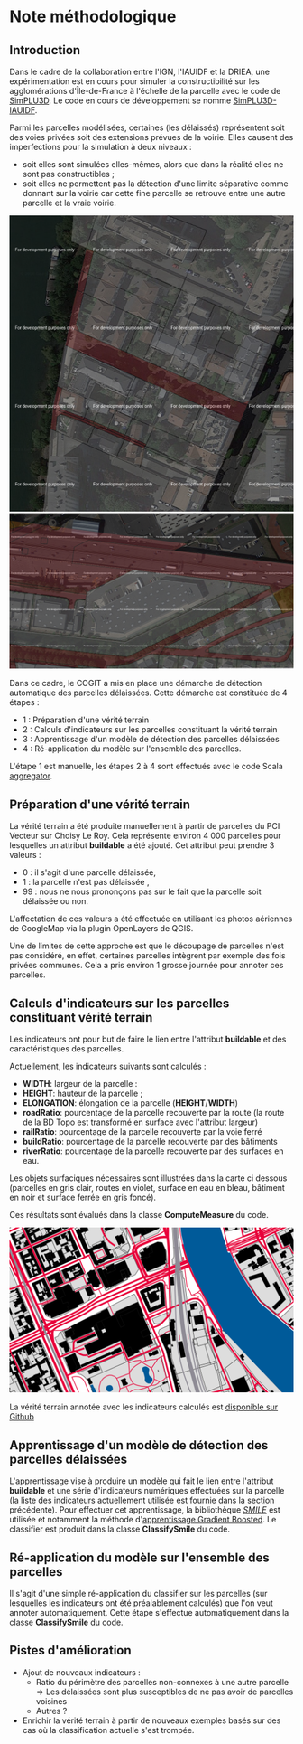# Note méthodologique

Introduction
------
Dans le cadre de la collaboration entre l'IGN, l'IAUIDF et la DRIEA, une expérimentation est en cours pour simuler la constructibilité sur les agglomérations d'Île-de-France à l'échelle de la parcelle avec le code de [SimPLU3D](https://github.com/SimPLU3D/simplu3D). Le code en cours de développement se nomme [SimPLU3D-IAUIDF](https://github.com/SimPLU3D/simplu3D-IAUIDF).

Parmi les parcelles modélisées, certaines (les délaissés) représentent soit des voies privées soit des extensions prévues de la voirie. Elles causent des imperfections pour la simulation à deux niveaux :
- soit elles sont simulées elles-mêmes, alors que dans la réalité elles ne sont pas constructibles ;
- soit elles ne permettent pas la détection d'une limite séparative comme donnant sur la voirie car cette fine parcelle se retrouve entre une autre parcelle et la vraie voirie.

![Exemple de parcelle délaissée](https://github.com/julienperret/aggregator/blob/master/doc/cas1.png)
![Exemple de parcelle délaissée](https://github.com/julienperret/aggregator/blob/master/doc/cas2.png)

Dans ce cadre, le COGIT a mis en place une démarche de détection automatique des parcelles délaissées. Cette démarche est constituée de 4 étapes :
- 1 : Préparation d'une vérité terrain
- 2 : Calculs d'indicateurs sur les parcelles constituant la vérité terrain
- 3 : Apprentissage d'un modèle de détection des parcelles délaissées
- 4 : Ré-application du modèle sur l'ensemble des parcelles.

L'étape 1 est manuelle, les étapes 2 à 4 sont effectués avec le code Scala [aggregator](https://github.com/julienperret/aggregator/).

Préparation d'une vérité terrain
------

La vérité terrain a été produite manuellement à partir de parcelles du PCI Vecteur sur Choisy Le Roy. Cela représente environ 4 000 parcelles pour lesquelles un attribut **buildable** a été ajouté. Cet attribut peut prendre 3 valeurs :
- 0 : il s'agit d'une parcelle délaissée,
- 1 : la parcelle n'est pas délaissée ,
- 99 : nous ne nous prononçons pas sur le fait que la parcelle soit délaissée ou non.

L'affectation de ces valeurs a été effectuée en utilisant les photos aériennes de GoogleMap via la plugin OpenLayers de QGIS.

Une de limites de cette approche est que le découpage de parcelles n'est pas considéré, en effet, certaines parcelles intègrent par exemple des fois privées communes.
Cela a pris environ 1 grosse journée pour annoter ces parcelles.

Calculs d'indicateurs sur les parcelles constituant vérité terrain
------

Les indicateurs ont pour but de faire le lien entre l'attribut  **buildable** et des caractéristiques des parcelles.

Actuellement, les indicateurs suivants sont calculés :
* **WIDTH**: largeur de la parcelle :
* **HEIGHT**: hauteur de la parcelle ;
* **ELONGATION**: élongation de la parcelle (**HEIGHT**/**WIDTH**)
* **roadRatio**: pourcentage de la parcelle recouverte par la route (la route de la BD Topo est transformé en surface avec l'attribut largeur)
* **railRatio**:  pourcentage de la parcelle recouverte par la voie ferré
* **buildRatio**:  pourcentage de la parcelle recouverte par des bâtiments
* **riverRatio**: pourcentage de la parcelle recouverte par des surfaces en eau.

Les objets surfaciques nécessaires sont illustrées dans la carte ci dessous (parcelles en gris clair, routes en violet, surface en eau en bleau, bâtiment en noir et surface ferrée en gris foncé).

Ces résultats sont évalués dans la classe **ComputeMeasure** du code.

![Exemple de surfaces servant à calculer les différents ratios](https://github.com/julienperret/aggregator/blob/master/doc/CarteSurface.png)

La vérité terrain annotée avec les indicateurs calculés est [disponible sur Github](https://github.com/julienperret/aggregator/raw/master/doc/ground_truth_choisy.zip)


Apprentissage d'un modèle de détection des parcelles délaissées
------
L'apprentissage vise à produire un modèle qui fait le lien entre l'attribut **buildable** et une série d'indicateurs numériques effectuées sur la parcelle (la liste des indicateurs actuellement utilisée est fournie dans la section précédente). Pour effectuer cet apprentissage, la bibliothèque [*SMILE*](https://haifengl.github.io/smile/) est utilisée et notamment la méthode d'[apprentissage Gradient Boosted](https://en.wikipedia.org/wiki/Gradient_boosting).
Le classifier est produit dans la classe **ClassifySmile** du code.

Ré-application du modèle sur l'ensemble des parcelles
------

Il s'agit d'une simple ré-application du classifier sur les parcelles (sur lesquelles les indicateurs ont été préalablement calculés) que l'on veut annoter automatiquement. Cette étape s'effectue automatiquement dans la classe **ClassifySmile** du code.

Pistes d'amélioration
------
* Ajout de nouveaux indicateurs :
  * Ratio du périmètre des parcelles non-connexes à une autre parcelle => Les délaissées sont plus susceptibles de ne pas avoir de parcelles voisines
  * Autres ?
* Enrichir la vérité terrain à partir de nouveaux exemples basés sur des cas où la classification actuelle s'est trompée.
